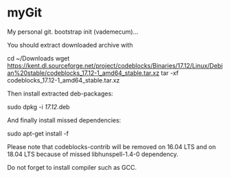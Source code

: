 # myGit
My personal git.
bootstrap init (vademecum)...



You should extract downloaded archive with

cd ~/Downloads
wget https://kent.dl.sourceforge.net/project/codeblocks/Binaries/17.12/Linux/Debian%20stable/codeblocks_17.12-1_amd64_stable.tar.xz
tar -xf codeblocks_17.12-1_amd64_stable.tar.xz

Then install extracted deb-packages:

sudo dpkg -i *17.12*.deb

And finally install missed dependencies:

sudo apt-get install -f

Please note that codeblocks-contrib will be removed on 16.04 LTS and on 18.04 LTS because of missed libhunspell-1.4-0 dependency.

Do not forget to install compiler such as GCC.

